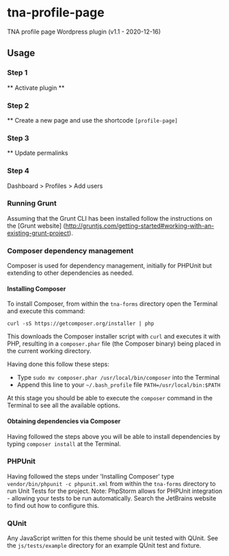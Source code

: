 # tna-profile-page
TNA profile page Wordpress plugin (v1.1 - 2020-12-16)

## Usage
### Step 1
** Activate plugin **
### Step 2
** Create a new page and use the shortcode `[profile-page]`
### Step 3
** Update permalinks
### Step 4
Dashboard > Profiles > Add users

### Running Grunt
Assuming that the Grunt CLI has been installed follow the instructions on the [Grunt website] (http://gruntjs.com/getting-started#working-with-an-existing-grunt-project).

### Composer dependency management
Composer is used for dependency management, initially for PHPUnit but extending to other dependencies as needed. 

#### Installing Composer
To install Composer, from within the ```tna-forms``` directory open the Terminal and execute this command: 

```curl -sS https://getcomposer.org/installer | php```

This downloads the Composer installer script with ```curl``` and executes it with PHP, resulting in a ```composer.phar``` file (the Composer binary) being placed in the current working directory. 

Having done this follow these steps:

* Type ```sudo mv composer.phar /usr/local/bin/composer``` into the Terminal
* Append this line to your ```~/.bash_profile``` file ```PATH=/usr/local/bin:$PATH```

At this stage you should be able to execute the ```composer``` command in the Terminal to see all the available options.

#### Obtaining dependencies via Composer
Having followed the steps above you will be able to install dependencies by typing ```composer install``` at the Terminal.

### PHPUnit
Having followed the steps under 'Installing Composer' type ```vendor/bin/phpunit -c phpunit.xml``` from within the ```tna-forms``` directory to run Unit Tests for the project.
Note: PhpStorm allows for PHPUnit integration - allowing your tests to be run automatically. Search the JetBrains website to find out how to configure this.

### QUnit
Any JavaScript written for this theme should be unit tested with QUnit. See the ```js/tests/example``` directory for an example QUnit test and fixture.

